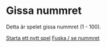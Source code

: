 Gissa nummret
====================

Detta är spelet gissa nummret (1 - 100).

[Starta ett nytt spel](guess-game/init)
[Fuska / se nummret](guess-game/cheat)